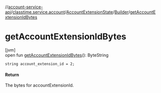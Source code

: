 //[account-service-api](../../../../index.md)/[classtime.service.account](../../index.md)/[AccountExtensionState](../index.md)/[Builder](index.md)/[getAccountExtensionIdBytes](get-account-extension-id-bytes.md)

# getAccountExtensionIdBytes

[jvm]\
open fun [getAccountExtensionIdBytes](get-account-extension-id-bytes.md)(): ByteString

`string account_extension_id = 2;`

#### Return

The bytes for accountExtensionId.
